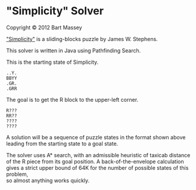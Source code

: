 # "Simplicity" Solver
Copyright © 2012 Bart Massey

["Simplicity"](http://www.puzzlebeast.com/slidingblock/index.html)
is a sliding-blocks puzzle by James W. Stephens.

This solver is written in Java using Pathfinding Search.

This is the starting state of Simplicity.

    ..Y.
    BBYY
    .GR.
    .GRR

The goal is to get the R block to the upper-left corner.

    R???
    RR??
    ????
    ????

A solution will be a sequence of puzzle states in the format
shown above leading from the starting state to a goal state.

The solver uses A* search, with an admissible heuristic of
taxicab distance of the R piece from its goal position. A
back-of-the-envelope calculation gives a strict upper bound
of 64K for the number of possible states of this problem,\
so almost anything works quickly.
